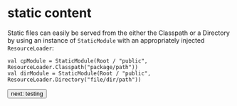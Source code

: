 # static content
Static files can easily be served from the either the Classpath or a Directory by using an instance of ```StaticModule``` with an 
appropriately injected ```ResourceLoader```:
```
val cpModule = StaticModule(Root / "public", ResourceLoader.Classpath("package/path"))
val dirModule = StaticModule(Root / "public", ResourceLoader.Directory("file/dir/path"))
```

<a class="next" href="http://fintrospect.io/testing"><button type="button" class="btn btn-sm btn-default">next: testing</button></a>
